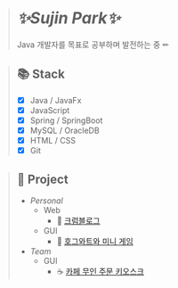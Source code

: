 > # _✨Sujin Park✨_
> Java 개발자를 목표로 공부하며 발전하는 중 ✏

> ## 📚 Stack
> - [x] Java / JavaFx
> - [x] JavaScript
> - [x] Spring / SpringBoot
> - [x] MySQL / OracleDB
> - [x] HTML / CSS
> - [x] Git


> ## 🚩 Project
> - _Personal_
>   - Web
>     - 🥨 [크럼블로그](https://github.com/su-jp/crumblog.git)
>   - GUI
>     - 🏰 [호그와트와 미니 게임](https://github.com/su-jp/Hogwarts.git)
> - _Team_
>   - GUI
>     - ☕ [카페 무인 주문 키오스크](https://github.com/su-jp/cafeKiosk.git)

